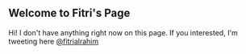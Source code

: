 ## Welcome to Fitri's Page

Hi! I don't have anything right now on this page. If you interested, I'm tweeting here [@fitrialrahim](https://twitter.com/fitrialrahim)


